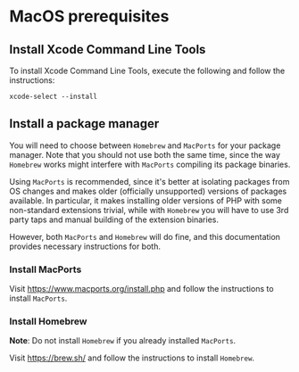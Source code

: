 # MacOS prerequisites

## Install Xcode Command Line Tools

To install Xcode Command Line Tools, execute the following and follow the
instructions:

```console
xcode-select --install
```

## Install a package manager

You will need to choose between `Homebrew` and `MacPorts` for your package
manager. Note that you should not use both the same time, since the way
`Homebrew` works might interfere with `MacPorts` compiling its package binaries.

Using `MacPorts` is recommended, since it's better at isolating packages from OS
changes and makes older (officially unsupported) versions of packages available.
In particular, it makes installing older versions of PHP with some non-standard
extensions trivial, while with `Homebrew` you will have to use 3rd party taps
and manual building of the extension binaries.

However, both `MacPorts` and `Homebrew` will do fine, and this documentation
provides necessary instructions for both.

### Install MacPorts

Visit https://www.macports.org/install.php and follow the instructions to
install `MacPorts`.

### Install Homebrew

**Note**: Do not install `Homebrew` if you already installed `MacPorts`.

Visit https://brew.sh/ and follow the instructions to install `Homebrew`.
